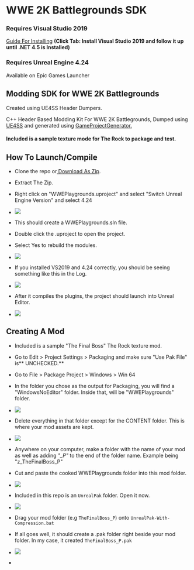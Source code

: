 # WWE 2K Battlegrounds SDK
### Requires Visual Studio 2019 
[Guide For Installing](https://modding.wiki/en/hogwartslegacy/developers/PhoenixUProjGuide "Guide For Installing")
**(Click Tab: Install Visual Studio 2019 and follow it up until .NET 4.5 is Installed)**
### Requires Unreal Engine 4.24
Available on Epic Games Launcher


## Modding SDK for WWE 2K Battlegrounds
Created using UE4SS Header Dumpers.

C++ Header Based Modding Kit For WWE 2K Battlegrounds, Dumped using [UE4SS](https://github.com/UE4SS-RE/RE-UE4SS "UE4SS") and generated using [GameProjectGenerator.](https://github.com/Buckminsterfullerene02/UE4GameProjectGenerator "GameProjectGenerator.") 

#### Included is a sample texture mode for The Rock to package and test. 

## How To Launch/Compile
- Clone the repo or[ Download As Zip](https://github.com/lynchreborn/WWEBattlegroundsSDK/archive/refs/heads/main.zip " Download As Zip").

- Extract The Zip.

- Right click on "WWEPlaygrounds.uproject" and select "Switch Unreal Engine Version" and select 4.24

- [![](https://i.imgur.com/HRIhBBg.png)](https://i.imgur.com/HRIhBBg.png)

- This should create a WWEPlaygrounds.sln file. 

- Double click the .uproject to open the project.

- Select Yes to rebuild the modules. 

- [![](https://i.imgur.com/Gu1jGvV.png)](https://i.imgur.com/Gu1jGvV.png)

- If you installed VS2019 and 4.24 correctly, you should be seeing something like this in the Log. 

- [![](https://i.imgur.com/ZEitWEr.png)](https://i.imgur.com/ZEitWEr.png)

- After it compiles the plugins, the project should launch into Unreal Editor.

- [![](https://i.imgur.com/X61nlsK.png)](https://i.imgur.com/X61nlsK.png)

## Creating A Mod
- Included is a sample "The Final Boss" The Rock texture mod. 

- Go to Edit > Project Settings > Packaging and make sure "Use Pak File" is** UNCHECKED.**

- Go to File > Package Project > Windows > Win 64

- In the folder you chose as the output for Packaging, you will find a "WindowsNoEditor" folder. Inside that, will be "WWEPlaygrounds" folder.

- [![](https://i.imgur.com/0AA3GfL.png)](https://i.imgur.com/0AA3GfL.png)

- Delete everything in that folder except for the CONTENT folder. This is where your mod assets are kept.

- [![](https://i.imgur.com/HRDWcNf.png)](https://i.imgur.com/HRDWcNf.png)

- Anywhere on your computer, make a folder with the name of your mod as well as adding *"_P"* to the end of the folder name. Example being "z_TheFinalBoss_P"

- Cut and paste the cooked WWEPlaygrounds folder into this mod folder.

- [![](https://i.imgur.com/NecUlv5.png)](https://i.imgur.com/NecUlv5.png)

- Included in this repo is an `UnrealPak` folder. Open it now.

- [![](https://i.imgur.com/1MOLXGl.png)](https://i.imgur.com/1MOLXGl.png)

- Drag your mod folder (e.g `TheFinalBoss_P`) onto `UnrealPak-With-Compression.bat`

- If all goes well, it should create a .pak folder right beside your mod folder. In my case, it created `TheFinalBoss_P.pak`

- [![](https://i.imgur.com/71Unp8a.png)](https://i.imgur.com/71Unp8a.png)

- 